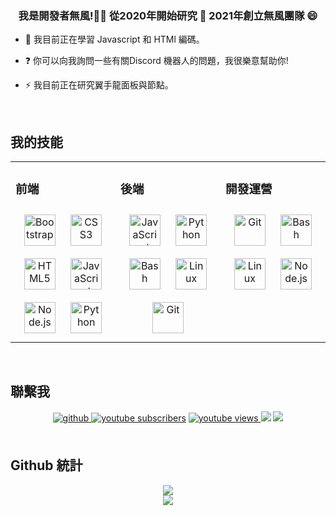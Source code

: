 ### <div align="center">我是開發者無風!👨‍💻 從2020年開始研究 🚀 2021年創立無風團隊 😄</div>  
  

- 🌱 我目前正在學習 Javascript 和 HTMl 編碼。  
  

- ❓ 你可以向我詢問一些有關Discord 機器人的問題，我很樂意幫助你!  
  

- ⚡  我目前正在研究翼手龍面板與節點。  
  

<br/>  


## 我的技能
<table><tr><td valign="top" width="33%">



### 前端  
<div align="center">  
<img style="margin: 10px" src="https://profilinator.rishav.dev/skills-assets/bootstrap-plain.svg" alt="Bootstrap" height="50" />  
<img style="margin: 10px" src="https://profilinator.rishav.dev/skills-assets/css3-original-wordmark.svg" alt="CSS3" height="50" />  
<img style="margin: 10px" src="https://profilinator.rishav.dev/skills-assets/html5-original-wordmark.svg" alt="HTML5" height="50" />  
<img style="margin: 10px" src="https://profilinator.rishav.dev/skills-assets/javascript-original.svg" alt="JavaScript" height="50" />  
<img style="margin: 10px" src="https://profilinator.rishav.dev/skills-assets/nodejs-original-wordmark.svg" alt="Node.js" height="50" />  
<img style="margin: 10px" src="https://profilinator.rishav.dev/skills-assets/python-original.svg" alt="Python" height="50" />  
</div>

</td><td valign="top" width="33%">



### 後端  
<div align="center">  
<img style="margin: 10px" src="https://profilinator.rishav.dev/skills-assets/javascript-original.svg" alt="JavaScript" height="50" />  
<img style="margin: 10px" src="https://profilinator.rishav.dev/skills-assets/python-original.svg" alt="Python" height="50" />  
<img style="margin: 10px" src="https://profilinator.rishav.dev/skills-assets/gnu_bash-icon.svg" alt="Bash" height="50" />  
<img style="margin: 10px" src="https://profilinator.rishav.dev/skills-assets/linux-original.svg" alt="Linux" height="50" />  
<img style="margin: 10px" src="https://profilinator.rishav.dev/skills-assets/git-scm-icon.svg" alt="Git" height="50" />  
</div>

</td><td valign="top" width="33%">



### 開發運營  
<div align="center">  
<img style="margin: 10px" src="https://profilinator.rishav.dev/skills-assets/git-scm-icon.svg" alt="Git" height="50" />  
<img style="margin: 10px" src="https://profilinator.rishav.dev/skills-assets/gnu_bash-icon.svg" alt="Bash" height="50" />  
<img style="margin: 10px" src="https://profilinator.rishav.dev/skills-assets/linux-original.svg" alt="Linux" height="50" />  
<img style="margin: 10px" src="https://profilinator.rishav.dev/skills-assets/nodejs-original-wordmark.svg" alt="Node.js" height="50" />  
</div>

</td></tr></table>  

<br/>  


## 聯繫我
<div align="center">
<a href="https://github.com/eason2008212" target="_blank">
<img src=https://img.shields.io/badge/github-%2324292e.svg?&style=for-the-badge&logo=github&logoColor=white alt=github style="margin-bottom: 5px;" />
</a>  
      <a href="https://www.youtube.com/channel/UC_1pLB0aanXZcf17NQblqnw">
     <img alt="youtube subscribers" src="https://github-readme-youtube-stats.herokuapp.com/subscribers/index.php?id=UC_1pLB0aanXZcf17NQblqnw&key=AIzaSyD13Zw08DCzDP2Cq7x7eIEhn6r2tvYphgs&label=Subscribers&style=for-the-badge&color=red&labelColor=ce4630"/></a>
    <a href="https://www.youtube.com/channel/UC_1pLB0aanXZcf17NQblqnw">
     <img alt="youtube views" src="https://github-readme-youtube-stats.herokuapp.com/views/index.php?id=UC_1pLB0aanXZcf17NQblqnw&key=AIzaSyD13Zw08DCzDP2Cq7x7eIEhn6r2tvYphgs&label=View+Count&style=for-the-badge&color=blue&labelColor=0b689d"/>
  <a href="https://discord.gg/uaWYGM2dv9" alt="無風團隊 | 代購 | 託管">
    <img src="https://img.shields.io/discord/802505352251703298?color=7289DA&labelColor=4a64bd&logo=discord&logoColor=white&style=for-the-badge"/></a></a>
    <a href="https://windless.net">
      <img src="https://img.shields.io/badge/Web%20by-windless.net%20%E2%86%92-gray.svg?colorA=61c265&colorB=4CAF50&style=for-the-badge"/></a>
</div>  
  

<br/>  


## Github 統計  
<div align="center"><img src="https://github-readme-stats.vercel.app/api/top-langs/?username=eason2008212&hide_border=true&layout=compact" align="center" /></div>  

<div align="center"><img src="https://github-readme-stats.vercel.app/api?username=eason2008212&show_icons=true&count_private=true&hide_border=true" align="center" /></div>   
